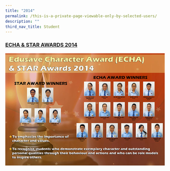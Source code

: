 ```yaml
---
title: "2014"
permalink: /this-is-a-private-page-viewable-only-by-selected-users/
description: ""
third_nav_title: Student
---
```

<h3><u>ECHA &amp; STAR AWARDS 2014</u></h3>

![](/images/Photo%2016.jpg)